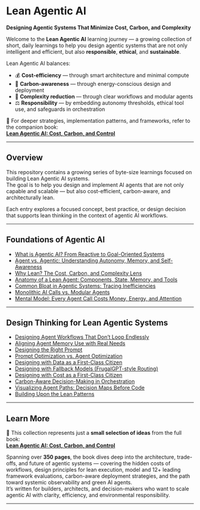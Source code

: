 # Lean Agentic AI  
**Designing Agentic Systems That Minimize Cost, Carbon, and Complexity**

Welcome to the **Lean Agentic AI** learning journey — a growing collection of short, daily learnings to help you design agentic systems that are not only intelligent and efficient, but also **responsible**, **ethical**, and **sustainable**.

Lean Agentic AI balances:

- 💰 **Cost-efficiency** — through smart architecture and minimal compute
- 🌱 **Carbon-awareness** — through energy-conscious design and deployment
- 🧠 **Complexity reduction** — through clear workflows and modular agents
- ⚖️ **Responsibility** — by embedding autonomy thresholds, ethical tool use, and safeguards in orchestration

📖 For deeper strategies, implementation patterns, and frameworks, refer to the companion book:  
[**Lean Agentic AI: Cost, Carbon, and Control**](https://leanagenticai.com/)

---

## Overview

This repository contains a growing series of byte-size learnings focused on building Lean Agentic AI systems.  
The goal is to help you design and implement AI agents that are not only capable and scalable — but also cost-efficient, carbon-aware, and architecturally lean.

Each entry explores a focused concept, best practice, or design decision that supports lean thinking in the context of agentic AI workflows.

---


## Foundations of Agentic AI

- [What is Agentic AI? From Reactive to Goal-Oriented Systems](what-is-agentic-ai.md)  
- [Agent vs. Agentic: Understanding Autonomy, Memory, and Self-Awareness](agent-vs-agentic.md)  
- [Why Lean? The Cost, Carbon, and Complexity Lens](why-lean-agentic-ai.md)  
- [Anatomy of a Lean Agent: Components, State, Memory, and Tools](anatomy-of-a-lean-agent.md)  
- [Common Bloat in Agentic Systems: Tracing Inefficiencies](common-bloat-in-agentic-systems.md)  
- [Monolithic AI Calls vs. Modular Agents](monolithic-vs-modular-agents.md)  
- [Mental Model: Every Agent Call Costs Money, Energy, and Attention](mental-model-agent-call-cost.md)

---

## Design Thinking for Lean Agentic Systems

- [Designing Agent Workflows That Don’t Loop Endlessly](designing-agent-workflows.md)  
- [Aligning Agent Memory Use with Real Needs](aligning-agent-memory-use.md)  
- [Designing the Right Prompt](designing-the-right-prompt.md)  
- [Prompt Optimization vs. Agent Optimization](prompt-vs-agent-optimization.md)  
- [Designing with Data as a First-Class Citizen](designing-with-data.md)  
- [Designing with Fallback Models (FrugalGPT-style Routing)](designing-with-fallback-models.md)  
- [Designing with Cost as a First-Class Citizen](designing-with-cost.md)  
- [Carbon-Aware Decision-Making in Orchestration](carbon-aware-orchestration.md)  
- [Visualizing Agent Paths: Decision Maps Before Code](visualizing-agent-paths.md)  
- [Building Upon the Lean Patterns](building-upon-lean-patterns.md)

---

## Learn More


📖 This collection represents just a **small selection of ideas** from the full book:  
**[Lean Agentic AI: Cost, Carbon, and Control](https://leanagenticai.com/)**

Spanning over **350 pages**, the book dives deep into the architecture, trade-offs, and future of agentic systems — covering the hidden costs of workflows, design principles for lean execution, model and 12+ leading framework evaluations, carbon-aware deployment strategies, and the path toward systemic observability and green AI agents.  
It’s written for builders, architects, and decision-makers who want to scale agentic AI with clarity, efficiency, and environmental responsibility.

---


